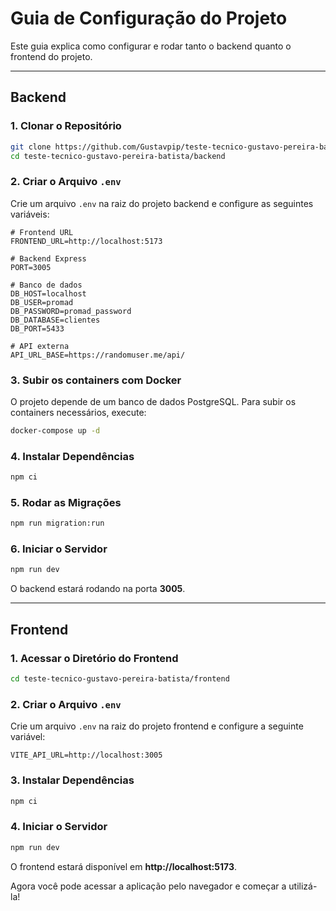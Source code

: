 # Guia de Configuração do Projeto

Este guia explica como configurar e rodar tanto o backend quanto o frontend do projeto.

---

## Backend

### 1. Clonar o Repositório

```bash
git clone https://github.com/Gustavpip/teste-tecnico-gustavo-pereira-batista.git
cd teste-tecnico-gustavo-pereira-batista/backend
```

### 2. Criar o Arquivo `.env`

Crie um arquivo `.env` na raiz do projeto backend e configure as seguintes variáveis:

```env
# Frontend URL
FRONTEND_URL=http://localhost:5173

# Backend Express
PORT=3005

# Banco de dados
DB_HOST=localhost
DB_USER=promad
DB_PASSWORD=promad_password
DB_DATABASE=clientes
DB_PORT=5433

# API externa
API_URL_BASE=https://randomuser.me/api/
```

### 3. Subir os containers com Docker

O projeto depende de um banco de dados PostgreSQL. Para subir os containers necessários, execute:

```bash
docker-compose up -d
```

### 4. Instalar Dependências

```bash
npm ci
```

### 5. Rodar as Migrações

```bash
npm run migration:run
```

### 6. Iniciar o Servidor

```bash
npm run dev
```

O backend estará rodando na porta **3005**.

---

## Frontend

### 1. Acessar o Diretório do Frontend

```bash
cd teste-tecnico-gustavo-pereira-batista/frontend
```

### 2. Criar o Arquivo `.env`

Crie um arquivo `.env` na raiz do projeto frontend e configure a seguinte variável:

```env
VITE_API_URL=http://localhost:3005
```

### 3. Instalar Dependências

```bash
npm ci
```

### 4. Iniciar o Servidor

```bash
npm run dev
```

O frontend estará disponível em **http://localhost:5173**.

Agora você pode acessar a aplicação pelo navegador e começar a utilizá-la!

